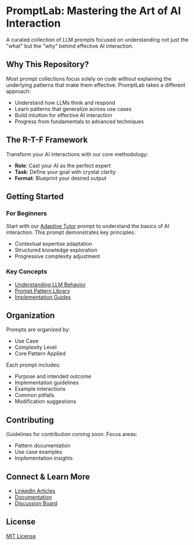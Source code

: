 # PromptLab: Mastering the Art of AI Interaction

A curated collection of LLM prompts focused on understanding not just the "what" but the "why" behind effective AI interaction.

## Why This Repository?

Most prompt collections focus solely on code without explaining the underlying patterns that make them effective. PromptLab takes a different approach:

- Understand how LLMs think and respond
- Learn patterns that generalize across use cases
- Build intuition for effective AI interaction
- Progress from fundamentals to advanced techniques

## The R-T-F Framework

Transform your AI interactions with our core methodology:

- **Role**: Cast your AI as the perfect expert
- **Task**: Define your goal with crystal clarity
- **Format**: Blueprint your desired output

## Getting Started

### For Beginners
Start with our [Adaptive Tutor](System_Messages/Adaptive_Tutor.md) prompt to understand the basics of AI interaction. This prompt demonstrates key principles:

- Contextual expertise adaptation
- Structured knowledge exploration
- Progressive complexity adjustment

### Key Concepts
- [Understanding LLM Behavior](docs/concepts/llm-behavior.md)
- [Prompt Pattern Library](docs/patterns/index.md)
- [Implementation Guides](docs/implementation/index.md)

## Organization

Prompts are organized by:
- Use Case
- Complexity Level
- Core Pattern Applied

Each prompt includes:
- Purpose and intended outcome
- Implementation guidelines
- Example interactions
- Common pitfalls
- Modification suggestions

## Contributing

Guidelines for contribution coming soon. Focus areas:
- Pattern documentation
- Use case examples
- Implementation insights

## Connect & Learn More

- [LinkedIn Articles](https://linkedin.com/in/yourprofile)
- [Documentation](docs/index.md)
- [Discussion Board](discussions)

## License

[MIT License](LICENSE)
